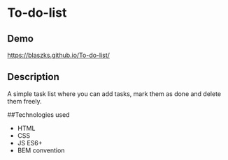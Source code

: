 # To-do-list

## Demo
https://blaszks.github.io/To-do-list/

## Description
A simple task list where you can add tasks, mark them as done and delete them freely.

##Technologies used
- HTML
- CSS
- JS ES6+
- BEM convention
